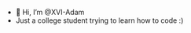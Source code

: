 - 👋 Hi, I’m @XVI-Adam
- Just a college student trying to learn how to code :)

<!---
XVI-Adam/XVI-Adam is a ✨ special ✨ repository because its `README.md` (this file) appears on your GitHub profile.
You can click the Preview link to take a look at your changes.
--->
